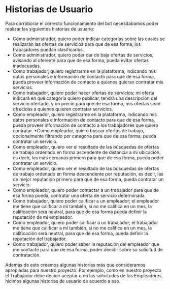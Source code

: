 # Historias de Usuario
Para corroborar el correcto funcionamiento del bot necesitabamos poder realizar las siguientes historias de usuario:

* Cómo administrador, quiero poder indicar categorías sobre las cuales se realizarán las ofertas de servicios para que de esa
forma, los trabajadores puedan clasificarlos.
* Como administrador, quiero poder dar de baja ofertas de servicios, avisando al oferente para que de esa forma, 
pueda evitar ofertas inadecuadas.
* Como trabajador, quiero registrarme en la plataforma, indicando mis datos personales e información de contacto para que
de esa forma, pueda proveer información de contacto a quienes quieran contratar mis servicios.
* Como trabajador, quiero poder hacer ofertas de servicios; mi oferta indicará en qué categoría quiero publicar, tendrá
una descripción del servicio ofertado, y un precio para que de esa forma, mis ofertas sean ofrecidas a quienes quieren
contratar servicios.
* Como empleador, quiero registrarme en la plataforma, indicando mis datos personales e información de contacto para que
de esa forma, pueda proveer información de contacto a los trabajadores que quiero contratar.
*Como empleador, quiero buscar ofertas de trabajo, opcionalmente filtrando por categoría para que de esa forma, pueda
contratar un servicio.
* Como empleador, quiero ver el resultado de las búsquedas de ofertas de trabajo ordenado en forma ascendente de distancia
a mi ubicación, es decir, las más cercanas primero para que de esa forma, pueda poder contratar un servicio.
* Como empleador, quiero ver el resultado de las búsquedas de ofertas de trabajo ordenado en forma descendente por
reputación, es decir, las de mejor reputación primero para que de esa forma, pueda contratar un servicio.
* Como empleador, quiero poder contactar a un trabajador para que de esa forma pueda, contratar una oferta de servicio
determinada.
* Como trabajador, quiero poder calificar a un empleador; el empleador me tiene que calificar a mí también, si no me
califica en un mes, la calificación será neutral, para que de esa forma pueda definir la reputación de mi empleador.
* Como empleador, quiero poder calificar a un trabajador; el trabajador me tiene que calificar a mí también, si no me
califica en un mes, la calificación será neutral, para que de esa forma, pueda definir la reputación del trabajador.
* Como trabajador, quiero poder saber la reputación del empleador que me contacte para que de esa forma, poder decidir
sobre su solicitud de contratación.

Además de esto creamos algunas historias más que consideramos apropiadas para nuestro proyecto. Por ejemplo, como en nuestro
proyecto el Trabajador debe decidir aceptar o no las solicitudes de los Empleadores, hicimos algunas historias de usuario
de acuerdo a eso.